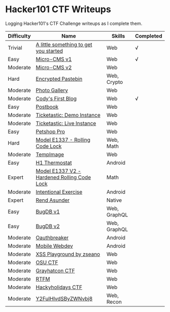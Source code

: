 # Hacker101 CTF Writeups
Logging Hacker101's CTF Challenge writeups as I complete them. 

| Difficulty | Name                                        | Skills       | Completed |
|------------|---------------------------------------------|--------------|-----------|
| Trivial    | [A little something to get you started][1]       | Web          | √         |
| Easy       | [Micro-CMS v1][2]                                | Web          | √         |
| Moderate   | [Micro-CMS v2][3]                                | Web          |           |
| Hard       | [Encrypted Pastebin][4]                          | Web, Crypto  |           |
| Moderate   | [Photo Gallery][5]                               | Web          |           |
| Moderate   | [Cody's First Blog][6]                           | Web          | √         |
| Easy       | [Postbook][7]                                    | Web          |           |
| Moderate   | [Ticketastic: Demo Instance][8]                  | Web          |           |
| Moderate   | [Ticketastic: Live Instance][9]                  | Web          |           |
| Easy       | [Petshop Pro][10]                                | Web          |           |
| Hard       | [Model E1337 - Rolling Code Lock][11]            | Web, Math    |           |
| Moderate   | [TempImage][12]                                  | Web          |           |
| Easy       | [H1 Thermostat][13]                              | Android      |           |
| Expert     | [Model E1337 V2 - Hardened Rolling Code Lock][14]| Math         |           |
| Moderate   | [Intentional Exercise][15]                       | Android      |           |
| Expert     | [Rend Asunder][16]                               | Native       |           |
| Easy       | [BugDB v1][17]                                   | Web, GraphQL |           |
| Easy       | [BugDB v2][18]                                   | Web, GraphQL |           |
| Moderate   | [Oauthbreaker][19]                               | Android      |           |
| Moderate   | [Mobile Webdev][20]                              | Android      |           |
| Moderate   | [XSS Playground by zseano][21]                   | Web          |           |
| Moderate   | [OSU CTF][22]                                    | Web          |           |
| Moderate   | [Grayhatcon CTF][23]                             | Web          |           |
| Moderate   | [RTFM][24]                                       | Web          |           |
| Moderate   | [Hackyholidays CTF][25]                          | Web          |           |
| Moderate   | [Y2FuIHlvdSByZWNvbj8][26]                        | Web, Recon   |           |

[1]: ./a_little_something_to_get_you_started
[2]: ./micro-cms_v1
[3]: ./micro-cms_v2
[4]: ./encrypted_pastebin
[5]: ./photo_gallery
[6]: ./codys_first_blog
[7]: ./postbook
[8]: ./ticketastic_demo_instance
[9]: ./ticketastic_live_instance
[10]: ./petshop_pro
[11]: ./model_e1337-rolling_code_lock
[12]: ./tempimage
[13]: ./h1_thermostat
[14]: ./model_e1337_v2-hardened_rolling_code_lock
[15]: ./intentional_exercise
[16]: ./rend_asunder
[17]: ./bugdb_v1
[18]: ./bugdb_v2
[19]: ./oauthbreaker
[20]: ./mobile_webdev
[21]: ./xss_playground_by_zseano
[22]: ./osu_ctf
[23]: ./grayhatcon_ctf
[24]: ./hackyholidays_ctf
[25]: ./rtfm
[26]: ./Y2FuIHlvdSByZWNvbj8

